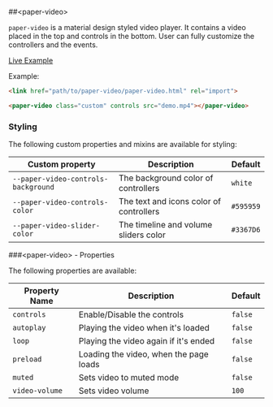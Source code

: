 ##&lt;paper-video&gt;

`paper-video` is a material design styled video player. It contains a video placed in the top and
controls in the bottom. User can fully customize the controllers and the events.

[Live Example](http://spacee.xyz/paper-video/demo.html)

Example:

```html
<link href="path/to/paper-video/paper-video.html" rel="import">

<paper-video class="custom" controls src="demo.mp4"></paper-video>
```

### Styling

The following custom properties and mixins are available for styling:

| Custom property | Description | Default |
| --- | --- | --- |
| `--paper-video-controls-background` | The background color of controllers | `white` |
| `--paper-video-controls-color` | The text and icons color of controllers | `#595959` |
| `--paper-video-slider-color` | The timeline and volume sliders color | `#3367D6` |

###&lt;paper-video&gt; - Properties

The following properties are available:

| Property Name | Description | Default |
| --- | --- | --- |
| `controls` | Enable/Disable the controls | `false` |
| `autoplay` | Playing the video when it's loaded | `false` |
| `loop` | Playing the video again if it's ended | `false` |
| `preload` | Loading the video, when the page loads | `false` |
| `muted` | Sets video to muted mode | `false` |
| `video-volume` | Sets video volume | `100` |
